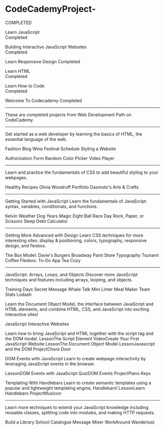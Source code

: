 # CodeCademyProject-

 COMPLETED

Learn JavaScript       
   Completed     
   
Building Interactive JavaScript Websites      
   Completed     

Learn Responsive Design
 Completed                                            


Learn HTML               
 Completed  
 
Learn How to Code                          
 Completed    
 
Welcome To Codecademy
Completed                                                



_________________________________________________________________________		

These are completed projects from Web Development Path on CodeCademy.

--------------------------------------------------------------------------

Get started as a web developer by learning the basics of HTML, the essential language of the web.

Fashion Blog
Wine Festival Schedule
Styling a Website

Authorization Form
Random Color Picker
Video Player

________________________________________________________________________
Learn and practice the fundamentals of CSS to add beautiful styling to your webpages.

Healthy Recipes
Olivia Woodruff Portfolio
Dasmoto's Arts & Crafts

_________________________________________________________________________
Getting Started with JavaScript
Learn the fundamentals of JavaScript: syntax, variables, conditionals, and functions.

Kelvin Weather
Dog Years
Magic Eight Ball
Race Day
Rock, Paper, or Scissors
Sleep Debt Calculator

_________________________________________________________________________
Getting More Advanced with Design
Learn CSS techniques for more interesting sites: display & positioning, colors, typography, responsive design, and flexbox.

The Box Model: Davie's Burgers
Broadway
Paint Store
Typography
Tsunami Coffee
Flexbox: To-Do App
Tea Cozy

_________________________________________________________________________

JavaScript: Arrays, Loops, and Objects
Discover more JavaScript techniques and features including arrays, looping, and objects.

Training Days
Secret Message
Whale Talk
Mini Linter
Meal Maker
Team Stats
Lodash





Learn the Document Object Model, the interface between JavaScript and HTML elements, and combine HTML, CSS, and JavaScript into exciting interactive sites!
 
JavaScript Interactive Websites

Learn how to bring JavaScript and HTML together with the script tag and the DOM model.
LessonThe Script Element
VideoCreate Your First JavaScript Website
LessonThe Document Object Model
LessonJavascript and the DOM
ProjectChore Door
 
 
 
DOM Events with JavaScript
Learn to create webpage interactivity by leveraging JavaScript events in the browser.
 
LessonDOM Events with JavaScript
QuizDOM Events
ProjectPiano Keys
 
 
Templating With Handlebars
Learn to create semantic templates using a popular and lightweight templating engine, Handlebars!
LessonLearn Handlebars
ProjectMusicon
___________________________________________________________________________
Learn more techniques to extend your JavaScript knowledge including reusable classes, splitting code into modules, and making HTTP requests.

Build a Library
School Catalogue
Message Mixer
WorkAround
Wanderlust



